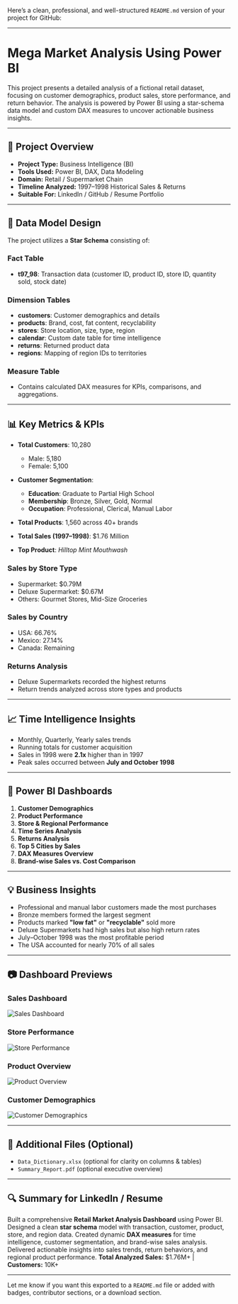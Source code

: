 Here’s a clean, professional, and well-structured `README.md` version of your project for GitHub:

---

# Mega Market Analysis Using Power BI

This project presents a detailed analysis of a fictional retail dataset, focusing on customer demographics, product sales, store performance, and return behavior. The analysis is powered by Power BI using a star-schema data model and custom DAX measures to uncover actionable business insights.

---

## 📁 Project Overview

* **Project Type:** Business Intelligence (BI)
* **Tools Used:** Power BI, DAX, Data Modeling
* **Domain:** Retail / Supermarket Chain
* **Timeline Analyzed:** 1997–1998 Historical Sales & Returns
* **Suitable For:** LinkedIn / GitHub / Resume Portfolio

---

## 🔧 Data Model Design

The project utilizes a **Star Schema** consisting of:

### Fact Table

* **t97\_98**: Transaction data (customer ID, product ID, store ID, quantity sold, stock date)

### Dimension Tables

* **customers**: Customer demographics and details
* **products**: Brand, cost, fat content, recyclability
* **stores**: Store location, size, type, region
* **calendar**: Custom date table for time intelligence
* **returns**: Returned product data
* **regions**: Mapping of region IDs to territories

### Measure Table

* Contains calculated DAX measures for KPIs, comparisons, and aggregations.

---

## 📊 Key Metrics & KPIs

* **Total Customers**: 10,280

  * Male: 5,180
  * Female: 5,100

* **Customer Segmentation**:

  * **Education**: Graduate to Partial High School
  * **Membership**: Bronze, Silver, Gold, Normal
  * **Occupation**: Professional, Clerical, Manual Labor

* **Total Products**: 1,560 across 40+ brands

* **Total Sales (1997–1998)**: \$1.76 Million

* **Top Product**: *Hilltop Mint Mouthwash*

### Sales by Store Type

* Supermarket: \$0.79M
* Deluxe Supermarket: \$0.67M
* Others: Gourmet Stores, Mid-Size Groceries

### Sales by Country

* USA: 66.76%
* Mexico: 27.14%
* Canada: Remaining

### Returns Analysis

* Deluxe Supermarkets recorded the highest returns
* Return trends analyzed across store types and products

---

## 📈 Time Intelligence Insights

* Monthly, Quarterly, Yearly sales trends
* Running totals for customer acquisition
* Sales in 1998 were **2.1x** higher than in 1997
* Peak sales occurred between **July and October 1998**

---

## 📑 Power BI Dashboards

1. **Customer Demographics**
2. **Product Performance**
3. **Store & Regional Performance**
4. **Time Series Analysis**
5. **Returns Analysis**
6. **Top 5 Cities by Sales**
7. **DAX Measures Overview**
8. **Brand-wise Sales vs. Cost Comparison**

---

## 💡 Business Insights

* Professional and manual labor customers made the most purchases
* Bronze members formed the largest segment
* Products marked **"low fat"** or **"recyclable"** sold more
* Deluxe Supermarkets had high sales but also high return rates
* July–October 1998 was the most profitable period
* The USA accounted for nearly 70% of all sales

---

## 📷 Dashboard Previews

### Sales Dashboard

![Sales Dashboard](https://github.com/user-attachments/assets/d432d098-33f5-441f-952a-b29c95232051)

### Store Performance

![Store Performance](https://github.com/user-attachments/assets/e29cfaa2-39df-45b1-ace0-be5abdb2305d)

### Product Overview

![Product Overview](https://github.com/user-attachments/assets/7e681383-f3a5-4a9f-b119-614cce8d9d15)

### Customer Demographics

![Customer Demographics](https://github.com/user-attachments/assets/b5be9338-a858-4d3d-af65-e67d854a5af9)

---

## 📄 Additional Files (Optional)

* `Data_Dictionary.xlsx` (optional for clarity on columns & tables)
* `Summary_Report.pdf` (optional executive overview)

---

## 🔍 Summary for LinkedIn / Resume

Built a comprehensive **Retail Market Analysis Dashboard** using Power BI. Designed a clean **star schema** model with transaction, customer, product, store, and region data. Created dynamic **DAX measures** for time intelligence, customer segmentation, and brand-wise sales analysis. Delivered actionable insights into sales trends, return behaviors, and regional product performance.
**Total Analyzed Sales:** \$1.76M+ | **Customers:** 10K+

---

Let me know if you want this exported to a `README.md` file or added with badges, contributor sections, or a download section.
